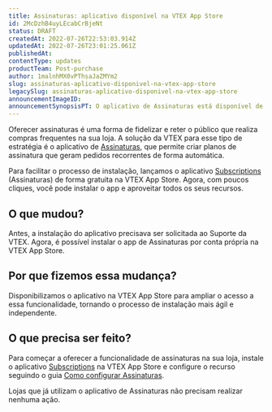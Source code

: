 ```yaml
---
title: Assinaturas: aplicativo disponível na VTEX App Store
id: 2McDzhB4uyLEcabCrBjeNt
status: DRAFT
createdAt: 2022-07-26T22:53:03.914Z
updatedAt: 2022-07-26T23:01:25.061Z
publishedAt: 
contentType: updates
productTeam: Post-purchase
author: 1malnhMX0vPThsaJaZMYm2
slug: assinaturas-aplicativo-disponivel-na-vtex-app-store
legacySlug: assinaturas-aplicativo-disponivel-na-vtex-app-store
announcementImageID: 
announcementSynopsisPT: O aplicativo de Assinaturas está disponível de forma gratuita na VTEX App Store.
---
```


Oferecer assinaturas é uma forma de fidelizar e reter o público que realiza compras frequentes na sua loja. A solução da VTEX para esse tipo de estratégia é o aplicativo de [Assinaturas](https://help.vtex.com/pt/tutorial/como-funciona-a-assinatura--frequentlyAskedQuestions_4453), que permite criar planos de assinatura que geram pedidos recorrentes de forma automática.

Para facilitar o processo de instalação, lançamos o aplicativo [Subscriptions](https://apps.vtex.com/vtex-admin-subscriptions/p)  (Assinaturas) de forma gratuita na VTEX App Store. Agora, com poucos cliques, você pode instalar o app e aproveitar todos os seus recursos.

## O que mudou?

Antes, a instalação do aplicativo precisava ser solicitada ao Suporte da VTEX. Agora, é possível instalar o app de Assinaturas por conta própria na VTEX App Store.

## Por que fizemos essa mudança?

Disponibilizamos o aplicativo na VTEX App Store para ampliar o acesso a essa funcionalidade, tornando o processo de instalação mais ágil e independente.

## O que precisa ser feito?

Para começar a oferecer a funcionalidade de assinaturas na sua loja, instale o aplicativo [Subscriptions](https://apps.vtex.com/vtex-admin-subscriptions/p) na VTEX App Store e configure o recurso seguindo o guia [Como configurar Assinaturas](https://help.vtex.com/pt/tutorial/como-configurar-assinaturas--1FA9dfE7vJqxBna9Nft5Sj).

Lojas que já utilizam o aplicativo de Assinaturas não precisam realizar nenhuma ação.
